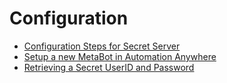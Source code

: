 [title]: # (Configuration)
[tags]: # (introduction)
[priority]: # (100)
# Configuration

* [Configuration Steps for Secret Server](config-steps-SS.md)
* [Setup a new MetaBot in Automation Anywhere](setup-new-metabot-in-automation-anywhere.md)
* [Retrieving a Secret UserID and Password](retrieving-secret-userid-and-password.md)